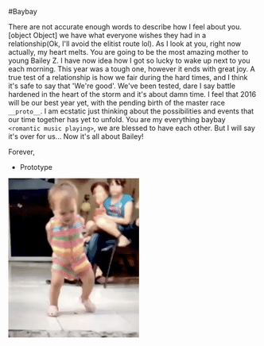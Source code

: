 #Baybay

There are not accurate enough words to describe how I feel about you. [object Object] we have what everyone wishes they had in a relationship(Ok, I'll avoid the elitist route lol). As I look at you, right now actually, my heart melts. You are going to be the most amazing mother to young Bailey Z. I have now idea how I got so lucky to wake up next to you each morning. This year was a tough one, however it ends with great joy. A true test of a relationship is how we fair during the hard times, and I think it's safe to say that 'We're good'. We've been tested, dare I say battle hardened in the heart of the storm and it's about damn time. I feel that 2016 will be our best year yet, with the pending birth of the master race ```__proto__```. I am ecstatic just thinking about the possibilities and events that our time together has yet to unfold. You are my everything baybay ```<romantic music playing>```, we are blessed to have each other. But I will say it's over for us... Now it's all about Bailey!  

Forever,  
- Prototype

[![Dancing Baby](giphy.gif)](/giphy.gif)